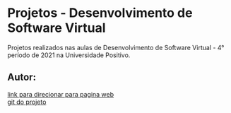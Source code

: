 # Projetos - Desenvolvimento de Software Virtual
Projetos realizados nas aulas de Desenvolvimento de Software Virtual - 4° período de 2021 na Universidade Positivo.



## Autor:
<a href="#"> link para direcionar para pagina web </a>
<br>
[git do projeto](https://github.com/Adriano-dosAnjos/projetosdsv)
